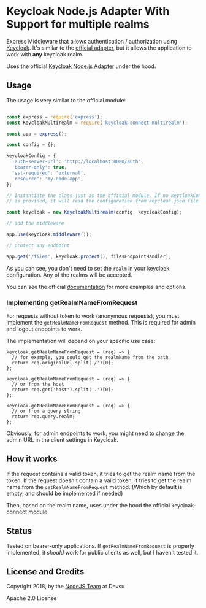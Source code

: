 # Keycloak Node.js Adapter With Support for multiple realms

Express Middleware that allows authentication / authorization using [Keycloak](http://keycloak.org/). It's similar to the [official adapter](https://github.com/keycloak/keycloak-nodejs-connect), but it allows the application to work with **any** keycloak realm.

Uses the official [Keycloak Node.js Adapter](https://github.com/keycloak/keycloak-nodejs-connect) under the hood.

## Usage

The usage is very similar to the official module:

```javascript

const express = require('express');
const KeycloakMultirealm = require('keycloak-connect-multirealm');

const app = express();

const config = {};

keycloakConfig = {
  'auth-server-url': 'http://localhost:8080/auth',
  'bearer-only': true,
  'ssl-required': 'external',
  'resource': 'my-node-app',
};

// Instantiate the class just as the official module. If no keycloakConfig
// is provided, it will read the configuration from keycloak.json file.

const keycloak = new KeycloakMultirealm(config, keycloakConfig);

// add the middleware

app.use(keycloak.middleware());

// protect any endpoint

app.get('/files', keycloak.protect(), filesEndpointHandler);

```

As you can see, you don't need to set the `realm` in your keycloak configuration. Any of the realms will be accepted.

You can see the official [documentation](http://www.keycloak.org/docs/latest/securing_apps/index.html#_nodejs_adapter) for more examples and options.

### Implementing getRealmNameFromRequest

For requests without token to work (anonymous requests), you must implement the `getRealmNameFromRequest` method. This is required for admin and logout endpoints to work.

The implementation will depend on your specific use case:

```
keycloak.getRealmNameFromRequest = (req) => {
  // for example, you could get the realmName from the path
  return req.originalUrl.split('/')[0];
};

keycloak.getRealmNameFromRequest = (req) => {
  // or from the host
  return req.get('host').split('.')[0];
};

keycloak.getRealmNameFromRequest = (req) => {
  // or from a query string
  return req.query.realm;
};
```

Obviously, for admin endpoints to work, you might need to change the admin URL in the client settings in Keycloak.

## How it works

If the request contains a valid token, it tries to get the realm name from the token.
If the request doesn't contain a valid token, it tries to get the realm name from the `getRealmNameFromRequest` method. (Which by default is empty, and should be implemented if needed)

Then, based on the realm name, uses under the hood the official keycloak-connect module.

## Status

Tested on bearer-only applications. If `getRealmNameFromRequest` is properly implemented, it *should* work for public clients as well, but I haven't tested it.

## License and Credits

Copyright 2018, by the [NodeJS Team](https://devsu.com) at Devsu

Apache 2.0 License
